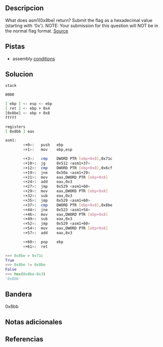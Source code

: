 ## Descripcion

What does asm1(0x8be) return? Submit the flag as a hexadecimal value (starting with '0x'). NOTE: Your submission for this question will NOT be in the normal flag format. [Source](https://jupiter.challenges.picoctf.org/static/66c927e32f3d7be7a62d13a7c2250943/test.S)

## Pistas

- assembly [conditions](https://www.tutorialspoint.com/assembly_programming/assembly_conditions.htm)

## Solucion
```  bash
stack

0000

[ ebp ] <- esp <- ebp
[ ret ] <- ebp + 0x4
[0x8be] <- ebp + 0x8
fffff

registers
[ 0x8bb ] eax

asm1:
        <+0>:   push   ebp
        <+1>:   mov    ebp,esp

        <+3>:   cmp    DWORD PTR [ebp+0x8],0x71c
        <+10>:  jg     0x512 <asm1+37>
        <+12>:  cmp    DWORD PTR [ebp+0x8],0x6cf
        <+19>:  jne    0x50a <asm1+29>
        <+21>:  mov    eax,DWORD PTR [ebp+0x8]
        <+24>:  add    eax,0x3
        <+27>:  jmp    0x529 <asm1+60>
        <+29>:  mov    eax,DWORD PTR [ebp+0x8]
        <+32>:  sub    eax,0x3
        <+35>:  jmp    0x529 <asm1+60>
        <+37>:  cmp    DWORD PTR [ebp+0x8],0x8be
        <+44>:  jne    0x523 <asm1+54>
        <+46>:  mov    eax,DWORD PTR [ebp+0x8]
        <+49>:  sub    eax,0x3
        <+52>:  jmp    0x529 <asm1+60>
        <+54>:  mov    eax,DWORD PTR [ebp+0x8]
        <+57>:  add    eax,0x3

        <+60>:  pop    ebp
        <+61>:  ret    
```

``` python 
>>> 0x8be > 0x71c
True
>>> 0x8be != 0x8be
False
>>> hex(0x8be-0x3)
'0x8bb'

``` 
## Bandera
0x8bb

## Notas adicionales


## Referencias